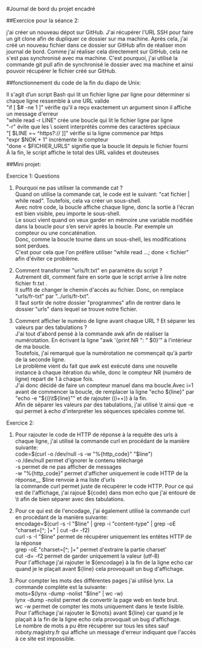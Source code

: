 #Journal de bord du projet encadré

##Exercice pour la séance 2:  
  
j'ai créer un nouveau dépot sur GitHub. J'ai récupérer l'URL SSH pour faire un git clone afin de dupliquer ce dossier sur ma machine. Après cela, j'ai créé un nouveau fichier dans ce dossier sur GitHub afin de réaliser mon journal de bord. Comme j'ai réaliser cela directement sur GitHub, cela ne s'est pas synchronisé avec ma machine. C'est pourquoi, j'ai utilisé la commande git pull afin de synchronisé le dossier avec ma machine et ainsi pouvoir récupérer le fichier créé sur GitHub.

##fonctionnement du code de la fin du diapo de Unix:  
  
Il s'agit d’un script Bash qui lit un fichier ligne par ligne pour déterminer si chaque ligne ressemble à une URL valide  
"if [ $# -ne 1 ]" vérifie qu'il a reçu exactement un argument sinon il affiche un message d'erreur  
"while read -r LINE" crée une boucle qui lit le fichier ligne par ligne  
"-r" évite que les \ soient interprétés comme des caractères spéciaux  
"[ $LINE =~ ^https?:// ]]" vérifie si la ligne commence par https  
"expr $NOK + 1" incrémente le compteur  
"done < $FICHIER_URLS" signifie que la boucle lit depuis le fichier fourni  
À la fin, le script affiche le total des URL valides et douteuses

##Mini projet:  
  
Exercice 1: Questions  
  
1) Pourquoi ne pas utiliser la commande cat ?  
Quand on utilise la commande cat, le code est le suivant: "cat fichier | while read". Toutefois, cela va créer un sous-shell.  
Avec notre code, la boucle affiche chaque ligne, donc la sortie à l'écran est bien visible, peu importe le sous-shell.  
Le souci vient quand on veux garder en mémoire une variable modifiée dans la boucle pour s’en servir après la boucle. Par exemple un compteur ou une concaténation.  
Donc, comme la boucle tourne dans un sous-shell, les modifications sont perdues.  
C'est pour cela que l'on préfère utiliser "while read ...; done < fichier" afin d'éviter ce problème.  
  
2) Comment transformer "urls/fr.txt" en paramètre du script ?  
Autrement dit, comment faire en sorte que le script arrive à lire notre fichier fr.txt .  
Il suffit de changer le chemin d'accès au fichier. Donc, on remplace "urls/fr-txt" par "../urls/fr-txt".  
Il faut sortir de notre dossier "programmes" afin de rentrer dans le dossier "urls" dans lequel se trouve notre fichier.  
  
3) Comment afficher le numéro de ligne avant chaque URL ? Et séparer les valeurs par des tabulations ?  
J'ai tout d'abord pensé à la commande awk afin de réaliser la numérotation. En écrivant la ligne "awk '{print NR ": " $0}'" à l'intérieur de ma boucle.  
Toutefois, j'ai remarqué que la numérotation ne commençait qu'à partir de la seconde ligne.  
Le problème vient du fait que awk est exécuté dans une nouvelle instance à chaque itération du while, donc le compteur NR (numéro de ligne) repart de 1 à chaque fois.  
J'ai donc décidé de faire un compteur manuel dans ma boucle.Avec i=1 avant de commencer la boucle, de remplacer la ligne "echo ${line}" par "echo -e "${i}\t${line}"" et de rajouter ((i++)) à la fin.  
Afin de séparer les valeurs par des tabulations, j'ai utilisé \t ainsi que -e qui permet à echo d'interpréter les séquences spéciales comme tel.  
  
Exercice 2:  
  
1) Pour rajouter le code de HTTP de réponse à la requête des urls à chaque ligne, j'ai utilisé la commande curl en procédant de la manière suivante:  
code=$(curl -o /dev/null -s -w "%{http_code}" "$line")  
-o /dev/null permet d'ignorer le contenu téléchargé  
-s permet de ne pas afficher de messages  
-w "%{http_code}" permet d'afficher uniquement le code HTTP de la réponse__
$line renvoie à ma liste d'urls  
la commande curl permet juste de récupérer le code HTTP. Pour ce qui est de l'affichage, j'ai rajoué ${code} dans mon echo que j'ai entouré de \t afin de bien séparer avec des tabulations.  
  
2) Pour ce qui est de l'encodage, j'ai également utilisé la commande curl en procédant de la manière suivante:  
encodage=$(curl -s -I "$line" | grep -i "content-type" | grep -oE "charset=[^; ]+" | cut -d= -f2)  
curl -s -I "$line" permet de récupérer uniquement les entêtes HTTP de la réponse  
grep -oE "charset=[^; ]+" permet d'extraire la partie charset'  
cut -d= -f2 permet de garder uniquement la valeur (utf-8)  
Pour l'affichage j'ai rajouter le ${encodage} à la fin de la ligne echo car quand je le plaçait avant ${line} cela provoquait un bug d'affichage.  
  
3) Pour compter les mots des différentes pages j'ai utilisé lynx. La commande complète est la suivante:  
mots=$(lynx -dump -nolist "$line" | wc -w)  
lynx -dump -nolist permet de convertir la page web en texte brut.  
wc -w permet de compter les mots uniquement dans le texte lisible.  
Pour l'affichage j'ai rajouter le ${mots} avant ${line} car quand je le plaçait à la fin de la ligne echo cela provoquait un bug d'affichage.  
Le nombre de mots a pu être récupérer sur tous les sites sauf roboty.magistry.fr qui affiche un message d'erreur indiquant que l'accès à ce site est impossible.  
